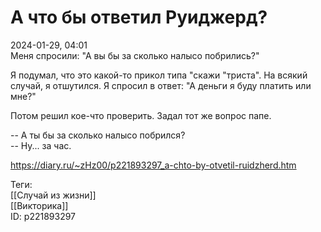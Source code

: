 А что бы ответил Руиджерд?
===========================

   
 2024-01-29, 04:01   
  Меня спросили: "А вы бы за сколько налысо побрились?"   
   
 Я подумал, что это какой-то прикол типа "скажи "триста". На всякий случай, я отшутился. Я спросил в ответ: "А деньги я буду платить или мне?"   
   
 Потом решил кое-что проверить. Задал тот же вопрос папе.   
   
 -- А ты бы за сколько налысо побрился?   
 -- Ну... за час.   
    
 <https://diary.ru/~zHz00/p221893297_a-chto-by-otvetil-ruidzherd.htm>   
   
 Теги:   
 [[Случай из жизни]]   
 [[Викторика]]   
 ID: p221893297